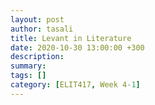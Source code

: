 ```yaml
---
layout: post
author: tasali
title: Levant in Literature
date: 2020-10-30 13:00:00 +300
description: 
summary: 
tags: []
category: [ELIT417, Week 4-1]
---
```


